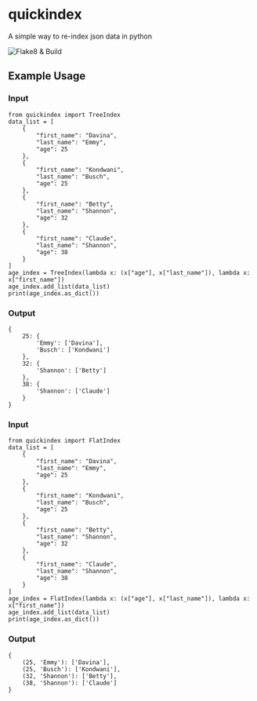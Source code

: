 # quickindex
A simple way to re-index json data in python

![Flake8 & Build](https://github.com/dbernadett/quickindex/actions/workflows/python-package.yml/badge.svg)
## Example Usage
### Input
```
from quickindex import TreeIndex
data_list = [
    {
        "first_name": "Davina",
        "last_name": "Emmy",
        "age": 25
    },
    {
        "first_name": "Kondwani",
        "last_name": "Busch",
        "age": 25
    },
    {
        "first_name": "Betty",
        "last_name": "Shannon",
        "age": 32
    },
    {
        "first_name": "Claude",
        "last_name": "Shannon",
        "age": 38
    }
]
age_index = TreeIndex(lambda x: (x["age"], x["last_name"]), lambda x: x["first_name"])
age_index.add_list(data_list)
print(age_index.as_dict())
```
### Output
```
{
    25: {
        'Emmy': ['Davina'], 
        'Busch': ['Kondwani']
    }, 
    32: {
        'Shannon': ['Betty']
    }, 
    38: {
        'Shannon': ['Claude']
    }
}
```
### Input
```
from quickindex import FlatIndex
data_list = [
    {
        "first_name": "Davina",
        "last_name": "Emmy",
        "age": 25
    },
    {
        "first_name": "Kondwani",
        "last_name": "Busch",
        "age": 25
    },
    {
        "first_name": "Betty",
        "last_name": "Shannon",
        "age": 32
    },
    {
        "first_name": "Claude",
        "last_name": "Shannon",
        "age": 38
    }
]
age_index = FlatIndex(lambda x: (x["age"], x["last_name"]), lambda x: x["first_name"])
age_index.add_list(data_list)
print(age_index.as_dict())
```
### Output
```
{
    (25, 'Emmy'): ['Davina'], 
    (25, 'Busch'): ['Kondwani'], 
    (32, 'Shannon'): ['Betty'], 
    (38, 'Shannon'): ['Claude']
}
```